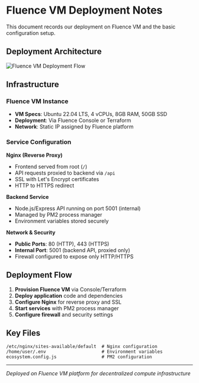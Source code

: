 # Fluence VM Deployment Notes

This document records our deployment on Fluence VM and the basic configuration setup.

## Deployment Architecture

![Fluence VM Deployment Flow](https://raw.githubusercontent.com/sushilpandeyy/Burp/refs/heads/main/Frontend/public/Screenshot%202025-09-28%20at%2010.21.57%E2%80%AFAM.png)

## Infrastructure

### Fluence VM Instance
- **VM Specs**: Ubuntu 22.04 LTS, 4 vCPUs, 8GB RAM, 50GB SSD
- **Deployment**: Via Fluence Console or Terraform
- **Network**: Static IP assigned by Fluence platform

### Service Configuration

**Nginx (Reverse Proxy)**
- Frontend served from root (`/`)
- API requests proxied to backend via `/api`
- SSL with Let's Encrypt certificates
- HTTP to HTTPS redirect

**Backend Service**
- Node.js/Express API running on port 5001 (internal)
- Managed by PM2 process manager
- Environment variables stored securely

**Network & Security**
- **Public Ports**: 80 (HTTP), 443 (HTTPS)
- **Internal Port**: 5001 (backend API, proxied only)
- Firewall configured to expose only HTTP/HTTPS

## Deployment Flow

1. **Provision Fluence VM** via Console/Terraform
2. **Deploy application** code and dependencies
3. **Configure Nginx** for reverse proxy and SSL
4. **Start services** with PM2 process manager
5. **Configure firewall** and security settings

## Key Files

```
/etc/nginx/sites-available/default  # Nginx configuration
/home/user/.env                     # Environment variables
ecosystem.config.js                 # PM2 configuration
```

---

*Deployed on Fluence VM platform for decentralized compute infrastructure*